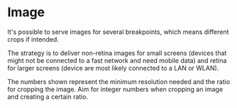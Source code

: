 # Image

It's possible to serve images for several breakpoints, which means different crops if intended.

The strategy is to deliver non-retina images for small screens (devices that might not be connected to a fast network and need mobile data) and retina for larger screens (device are most likely connected to a LAN or WLAN).

The numbers shown represent the minimum resolution needed and the ratio for cropping the image.
Aim for integer numbers when cropping an image and creating a certain ratio.
